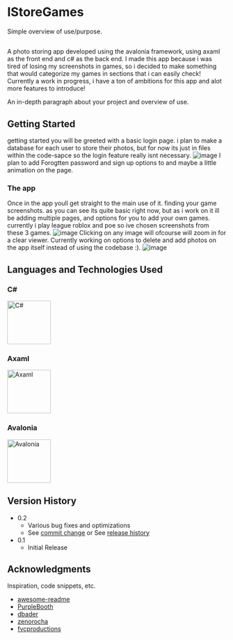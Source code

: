 # IStoreGames

Simple overview of use/purpose.

## 
A photo storing app developed using the avalonia framework, using axaml as the front end and c# as the back end.
I made this app because i was tired of losing my screenshots in games, so i decided to make something that would categorize my games in sections that i can easily check!
Currently a work in progress, i have a ton of ambitions for this app and alot more features to introduce!

An in-depth paragraph about your project and overview of use.

## Getting Started
getting started you will be greeted with a basic login page. i plan to make a database for each user to store their photos, but for now its just in files within the code-sapce so the login feature really isnt necessary.
![image](https://github.com/user-attachments/assets/e8639b08-12e8-4ba4-884a-da801086ba9b)
I plan to add Forogtten password and sign up options to and maybe a little animation on the page.   


### The app
Once in the app youll get straight to the main use of it. finding your game screenshots. as you can see its quite basic right now, but as i work on it ill be adding multiple pages, and options for you to add your own games.
currently i play league roblox and poe so ive chosen screenshots from these 3 games.
![image](https://github.com/user-attachments/assets/0f7e47a0-dce4-4b4d-a3c0-27121d36a910)
Clicking on any image will ofcourse  will zoom in for a clear viewer. Currently working on options to delete and add photos on the app itself instead of using the codebase :). 
![image](https://github.com/user-attachments/assets/224fb2e4-a736-49c9-bc6b-83b41d29e10e)


## Languages and Technologies Used

### C#

<img src="https://github.com/user-attachments/assets/ac10fe97-66ed-41be-88db-0a9203d7b4b3" width="100" alt="C#">

### Axaml

<img src="https://github.com/user-attachments/assets/38790951-f015-4d56-b147-db934b3e6d99" width="100" alt="Axaml">

### Avalonia

<img src="https://github.com/user-attachments/assets/e40c27d1-7f37-4ac0-801a-43834944c221" width="100" alt="Avalonia">









## Version History

* 0.2
    * Various bug fixes and optimizations
    * See [commit change]() or See [release history]()
* 0.1
    * Initial Release



## Acknowledgments

Inspiration, code snippets, etc.
* [awesome-readme](https://github.com/matiassingers/awesome-readme)
* [PurpleBooth](https://gist.github.com/PurpleBooth/109311bb0361f32d87a2)
* [dbader](https://github.com/dbader/readme-template)
* [zenorocha](https://gist.github.com/zenorocha/4526327)
* [fvcproductions](https://gist.github.com/fvcproductions/1bfc2d4aecb01a834b46)
